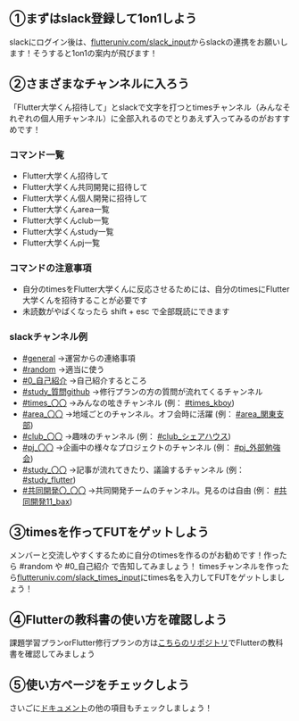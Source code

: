 ## ①まずはslack登録して1on1しよう
slackにログイン後は、[flutteruniv.com/slack_input](https://flutteruniv.com/slack_input)からslackの連携をお願いします！そうすると1on1の案内が飛びます！

## ②さまざまなチャンネルに入ろう
「Flutter大学くん招待して」とslackで文字を打つとtimesチャンネル（みんなそれぞれの個人用チャンネル）に全部入れるのでとりあえず入ってみるのがおすすめです！

### コマンド一覧
- Flutter大学くん招待して
- Flutter大学くん共同開発に招待して
- Flutter大学くん個人開発に招待して
- Flutter大学くんarea一覧
- Flutter大学くんclub一覧
- Flutter大学くんstudy一覧
- Flutter大学くんpj一覧

### コマンドの注意事項
- 自分のtimesをFlutter大学くんに反応させるためには、自分のtimesにFlutter大学くんを招待することが必要です
- 未読数がやばくなったら shift + esc で全部既読にできます

### slackチャンネル例
- [#general](https://flutteruniv.slack.com/archives/C012NRTEMMH) →運営からの連絡事項
- [#random](https://flutteruniv.slack.com/archives/C01318JMEUR) →適当に使う
- [#0_自己紹介](https://flutteruniv.slack.com/archives/C012NKN75S6) →自己紹介するところ
- [#study_質問github](https://flutteruniv.slack.com/archives/C012TPJ0FC3) →修行プランの方の質問が流れてくるチャンネル
- [#times_〇〇](https://flutteruniv.slack.com/archives/C014342KVPS) →みんなの呟きチャンネル (例： [#times_kboy](https://flutteruniv.slack.com/archives/C014342KVPS))
- [#area_〇〇](https://flutteruniv.slack.com/archives/C02CUH8LUKB) →地域ごとのチャンネル。オフ会時に活躍 (例： [#area_関東支部](https://flutteruniv.slack.com/archives/C02CUH8LUKB))
- [#club_〇〇](https://flutteruniv.slack.com/archives/C02885T6A9X) →趣味のチャンネル (例： [#club_シェアハウス](https://flutteruniv.slack.com/archives/C02885T6A9X))
- [#pj_〇〇](https://flutteruniv.slack.com/archives/C02CUG0GPHC) →企画中の様々なプロジェクトのチャンネル (例： [#pj_外部勉強会](https://flutteruniv.slack.com/archives/C02CUG0GPHC))
- [#study_〇〇](https://flutteruniv.slack.com/archives/C01B8V5FB8W) →記事が流れてきたり、議論するチャンネル (例： [#study_flutter](https://flutteruniv.slack.com/archives/C01B8V5FB8W))
- [#共同開発〇_〇〇](https://flutteruniv.slack.com/archives/C04HS5RTYM7) →共同開発チームのチャンネル。見るのは自由 (例： [#共同開発11_bax](https://flutteruniv.slack.com/archives/C04HS5RTYM7))

## ③timesを作ってFUTをゲットしよう
メンバーと交流しやすくするために自分のtimesを作るのがお勧めです！作ったら #random や #0_自己紹介 で告知してみましょう！
timesチャンネルを作ったら[flutteruniv.com/slack_times_input](https://flutteruniv.com/slack_times_input)にtimes名を入力してFUTをゲットしましょう！

## ④Flutterの教科書の使い方を確認しよう
課題学習プランorFlutter修行プランの方は[こちらのリポジトリ](https://github.com/flutteruniv/zenn)でFlutterの教科書を確認してみましょう

## ⑤使い方ページをチェックしよう
さいごに[ドキュメント](README.md)の他の項目もチェックしましょう！
